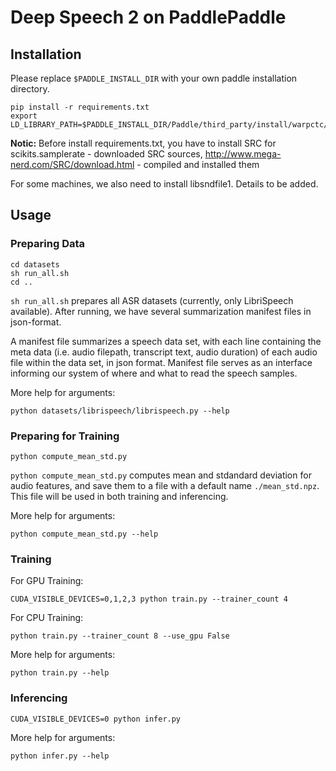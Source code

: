 # Deep Speech 2 on PaddlePaddle

## Installation

Please replace `$PADDLE_INSTALL_DIR` with your own paddle installation directory.

```
pip install -r requirements.txt
export LD_LIBRARY_PATH=$PADDLE_INSTALL_DIR/Paddle/third_party/install/warpctc/lib:$LD_LIBRARY_PATH
```

**Notic:** Before install requirements.txt, you have to install SRC for scikits.samplerate
    - downloaded SRC sources, http://www.mega-nerd.com/SRC/download.html
    - compiled and installed them

For some machines, we also need to install libsndfile1. Details to be added.

## Usage

### Preparing Data

```
cd datasets
sh run_all.sh
cd ..
```

`sh run_all.sh` prepares all ASR datasets (currently, only LibriSpeech available). After running, we have several summarization manifest files in json-format.

A manifest file summarizes a speech data set, with each line containing the meta data (i.e. audio filepath, transcript text, audio duration) of each audio file within the data set, in json format. Manifest file serves as an interface informing our system of  where and what to read the speech samples.


More help for arguments:

```
python datasets/librispeech/librispeech.py --help
```

### Preparing for Training

```
python compute_mean_std.py
```

`python compute_mean_std.py` computes mean and stdandard deviation for audio features, and save them to a file with a default name `./mean_std.npz`. This file will be used in both training and inferencing.

More help for arguments:

```
python compute_mean_std.py --help
```

### Training

For GPU Training:

```
CUDA_VISIBLE_DEVICES=0,1,2,3 python train.py --trainer_count 4
```

For CPU Training:

```
python train.py --trainer_count 8 --use_gpu False
```

More help for arguments:

```
python train.py --help
```

### Inferencing

```
CUDA_VISIBLE_DEVICES=0 python infer.py
```

More help for arguments:

```
python infer.py --help
```
